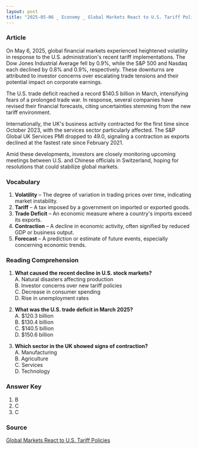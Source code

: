 ```yaml
---
layout: post
title: "2025-05-06 _ Economy _ Global Markets React to U.S. Tariff Policies"
---
```


### Article

On May 6, 2025, global financial markets experienced heightened volatility in response to the U.S. administration's recent tariff implementations. The Dow Jones Industrial Average fell by 0.9%, while the S&P 500 and Nasdaq each declined by 0.8% and 0.9%, respectively. These downturns are attributed to investor concerns over escalating trade tensions and their potential impact on corporate earnings.

The U.S. trade deficit reached a record $140.5 billion in March, intensifying fears of a prolonged trade war. In response, several companies have revised their financial forecasts, citing uncertainties stemming from the new tariff environment.

Internationally, the UK's business activity contracted for the first time since October 2023, with the services sector particularly affected. The S&P Global UK Services PMI dropped to 49.0, signaling a contraction as exports declined at the fastest rate since February 2021.

Amid these developments, investors are closely monitoring upcoming meetings between U.S. and Chinese officials in Switzerland, hoping for resolutions that could stabilize global markets.

<!-- split -->

### Vocabulary

1. **Volatility** – The degree of variation in trading prices over time, indicating market instability.
2. **Tariff** – A tax imposed by a government on imported or exported goods.
3. **Trade Deficit** – An economic measure where a country's imports exceed its exports.
4. **Contraction** – A decline in economic activity, often signified by reduced GDP or business output.
5. **Forecast** – A prediction or estimate of future events, especially concerning economic trends.

<!-- split -->

### Reading Comprehension

1. **What caused the recent decline in U.S. stock markets?**  
   A. Natural disasters affecting production  
   B. Investor concerns over new tariff policies  
   C. Decrease in consumer spending  
   D. Rise in unemployment rates  

2. **What was the U.S. trade deficit in March 2025?**  
   A. $120.3 billion  
   B. $130.4 billion  
   C. $140.5 billion  
   D. $150.6 billion  

3. **Which sector in the UK showed signs of contraction?**  
   A. Manufacturing  
   B. Agriculture  
   C. Services  
   D. Technology  

<!-- split -->

### Answer Key

1. B  
2. C  
3. C  

<!-- split -->

### Source

[Global Markets React to U.S. Tariff Policies](https://www.wsj.com/livecoverage/stock-market-today-tariffs-trade-war-05-06-2025)

